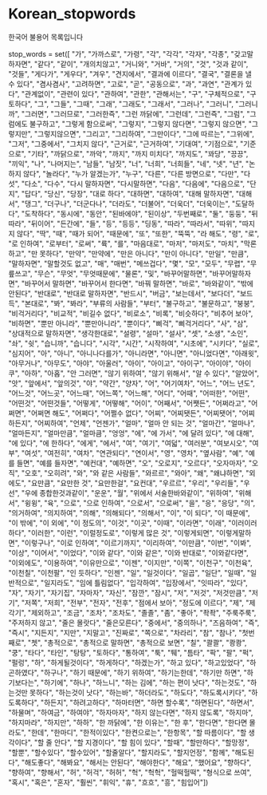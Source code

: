# Korean_stopwords
한국어 불용어 목록입니다


stop_words = set([
    "가", "가까스로", "가령", "각", "각각", "각자", "각종", "갖고말하자면",
    "같다", "같이", "개의치않고", "거니와", "거바", "거의", "것", "것과 같이", "것들",
    "게다가", "게우다", "겨우", "견지에서", "결과에 이르다", "결국", "결론을 낼 수 있다", "겸사겸사",
    "고려하면", "고로", "곧", "공동으로", "과", "과연", "관계가 있다", "관계없이", "관련이 있다",
    "관하여", "관한", "관해서는", "구", "구체적으로", "구토하다", "그", "그들", "그때", "그래",
    "그래도", "그래서", "그러나", "그러니", "그러니까", "그러면", "그러므로", "그러한즉", "그런 까닭에",
    "그런데", "그런즉", "그럼", "그럼에도 불구하고", "그렇게 함으로써", "그렇지", "그렇지 않다면",
    "그렇지 않으면", "그렇지만", "그렇지않으면", "그리고", "그리하여", "그만이다", "그에 따르는",
    "그위에", "그저", "그중에서", "그치지 않다", "근거로", "근거하여", "기대여", "기점으로", "기준으로",
    "기타", "까닭으로", "까악", "까지", "까지 미치다", "까지도", "꽈당", "끙끙", "끼익", "나", "나머지는",
    "남들", "남짓", "너", "너희", "너희들", "네", "넷", "년", "논하지 않다", "놀라다", "누가 알겠는가",
    "누구", "다른", "다른 방면으로", "다만", "다섯", "다소", "다수", "다시 말하자면", "다시말하면", "다음",
    "다음에", "다음으로", "단지", "답다", "당신", "당장", "대로 하다", "대하면", "대하여", "대해 말하자면",
    "대해서", "댕그", "더구나", "더군다나", "더라도", "더불어", "더욱더", "더욱이는", "도달하다", "도착하다",
    "동시에", "동안", "된바에야", "된이상", "두번째로", "둘", "둥둥", "뒤따라", "뒤이어", "든간에", "들",
    "등", "등등", "딩동", "따라", "따라서", "따위", "따지지 않다", "딱", "때", "때가 되어", "때문에", "또",
    "또한", "뚝뚝", "라 해도", "령", "로", "로 인하여", "로부터", "로써", "륙", "를", "마음대로", "마저", "마저도",
    "마치", "막론하고", "만 못하다", "만약", "만약에", "만은 아니다", "만이 아니다", "만일", "만큼", "말하자면",
    "말할것도 없고", "매", "매번", "메쓰겁다", "몇", "모", "모두", "무렵", "무릎쓰고", "무슨", "무엇", "무엇때문에",
    "물론", "및", "바꾸어말하면", "바꾸어말하자면", "바꾸어서 말하면", "바꾸어서 한다면", "바꿔 말하면", "바로", "바와같이",
    "밖에 안된다", "반대로", "반대로 말하자면", "반드시", "버금", "보는데서", "보다더", "보드득", "본대로", "봐", "봐라",
    "부류의 사람들", "부터", "불구하고", "불문하고", "붕붕", "비걱거리다", "비교적", "비길수 없다", "비로소", "비록",
    "비슷하다", "비추어 보아", "비하면", "뿐만 아니라", "뿐만아니라", "뿐이다", "삐걱", "삐걱거리다", "사", "삼", "상대적으로 말하자면",
    "생각한대로", "설령", "설마", "설사", "셋", "소생", "소인", "솨", "쉿", "습니까", "습니다", "시각", "시간", "시작하여",
    "시초에", "시키다", "실로", "심지어", "아", "아니", "아니나다를가", "아니라면", "아니면", "아니었다면", "아래윗", "아무거나",
    "아무도", "아야", "아울러", "아이", "아이고", "아이구", "아이야", "아이쿠", "아하", "아홉", "안 그러면", "않기 위하여",
    "않기 위해서", "알 수 있다", "알았어", "앗", "앞에서", "앞의것", "야", "약간", "양자", "어", "어기여차", "어느",
    "어느 년도", "어느것", "어느곳", "어느때", "어느쪽", "어느해", "어디", "어때", "어떠한", "어떤", "어떤것", "어떤것들",
    "어떻게", "어떻해", "어이", "어째서", "어쨋든", "어쩌라고", "어쩌면", "어쩌면 해도", "어쩌다", "어쩔수 없다", "어찌",
    "어찌됏든", "어찌됏어", "어찌하든지", "어찌하여", "언제", "언젠가", "얼마", "얼마 안 되는 것", "얼마간", "얼마나", "얼마든지",
    "얼마만큼", "얼마큼", "엉엉", "에", "에 가서", "에 달려 있다", "에 대해", "에 있다", "에 한하다", "에게", "에서", "여", "여기",
    "여덟", "여러분", "여보시오", "여부", "여섯", "여전히", "여차", "연관되다", "연이서", "영", "영차", "옆사람", "예", "예를 들면",
    "예를 들자면", "예컨대", "예하면", "오", "오로지", "오르다", "오자마자", "오직", "오호", "오히려", "와", "와 같은 사람들",
    "와르르", "와아", "왜", "왜냐하면", "외에도", "요만큼", "요만한 것", "요만한걸", "요컨대", "우르르", "우리", "우리들", "우선", "우에 종합한것과같이",
    "운운", "월", "위에서 서술한바와같이", "위하여", "위해서", "윙윙", "육", "으로", "으로 인하여", "으로서", "으로써", "을", "응", "응당",
    "의", "의거하여", "의지하여", "의해", "의해되다", "의해서", "이", "이 되다", "이 때문에", "이 밖에", "이 외에", "이 정도의", "이것",
    "이곳", "이때", "이라면", "이래", "이러이러하다", "이러한", "이런", "이럴정도로", "이렇게 많은 것", "이렇게되면", "이렇게말하면",
    "이렇구나", "이로 인하여", "이르기까지", "이리하여", "이만큼", "이번", "이봐", "이상", "이어서", "이었다", "이와 같다", "이와 같은",
    "이와 반대로", "이와같다면", "이외에도", "이용하여", "이유만으로", "이젠", "이지만", "이쪽", "이천구", "이천육", "이천칠", "이천팔",
    "인 듯하다", "인젠", "일", "일것이다", "일곱", "일단", "일때", "일반적으로", "일지라도", "임에 틀림없다", "입각하여", "입장에서", "잇따라", "있다",
    "자", "자기", "자기집", "자마자", "자신", "잠깐", "잠시", "저", "저것", "저것만큼", "저기", "저쪽", "저희", "전부",
    "전자", "전후", "점에서 보아", "정도에 이르다", "제", "제각기", "제외하고",
    "조금", "조차", "조차도", "졸졸", "좀", "좋아", "좍좍", "주룩주룩", "주저하지 않고",
    "줄은 몰랏다", "줄은모른다", "중에서", "중의하나", "즈음하여", "즉", "즉시", "지든지",
    "지만", "지말고", "진짜로", "쪽으로", "차라리", "참", "참나", "첫번째로", "쳇", "총적으로",
    "총적으로 말하면", "총적으로 보면", "칠", "콸콸", "쾅쾅", "쿵", "타다", "타인", "탕탕",
    "토하다", "통하여", "툭", "퉤", "틈타", "팍", "팔", "퍽", "펄렁", "하", "하게될것이다",
    "하게하다", "하겠는가", "하고 있다", "하고있었다", "하곤하였다", "하구나", "하기 때문에",
    "하기 위하여", "하기는한데", "하기만 하면", "하기보다는", "하기에", "하나", "하느니",
    "하는 김에", "하는 편이 낫다", "하는것도", "하는것만 못하다", "하는것이 낫다", "하는바",
    "하더라도", "하도다", "하도록시키다", "하도록하다", "하든지", "하려고하다", "하마터면",
    "하면 할수록", "하면된다", "하면서", "하물며", "하여금", "하여야", "하자마자", "하지 않는다면",
    "하지 않도록", "하지마", "하지마라", "하지만", "하하", "한 까닭에", "한 이유는", "한 후",
    "한다면", "한다면 몰라도", "한데", "한마디", "한적이있다", "한켠으로는", "한항목", "할 따름이다",
    "할 생각이다", "할 줄 안다", "할 지경이다", "할 힘이 있다", "할때", "할만하다", "할망정", 
    "할뿐", "할수있다", "할수있어", "할줄알다", "할지라도", "할지언정", "함께", "해도된다", "해도좋다",
    "해봐요", "해서는 안된다", "해야한다", "해요", "했어요", "향하다", "향하여", "향해서", "허", 
    "허걱", "허허", "헉", "헉헉", "헐떡헐떡", "형식으로 쓰여", "혹시", "혹은", "혼자", "훨씬", 
    "휘익", "휴", "흐흐", "흥", "힘입어"])
